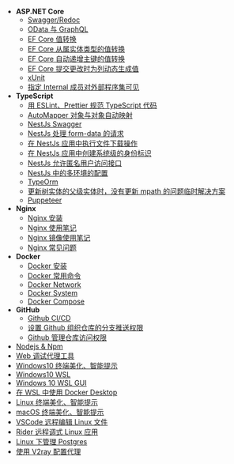 - **ASP.NET Core**
  - [Swagger/Redoc](aspnetcore/swagger.md)
  - [OData 与 GraphQL](aspnetcore/odata-and-graphql.md)
  - [EF Core 值转换](aspnetcore/efcore-value-convert.md)
  - [EF Core 从属实体类型的值转换](aspnetcore/efcore-owned-value-convert.md)
  - [EF Core 自动递增主键的值转换](aspnetcore/efcore-identity-column-value-convert.md)
  - [EF Core 提交更改时为列动态生成值](aspnetcore/efcore-auto-value-column.md)
  - [xUnit](aspnetcore/xunit.md)
  - [指定 Internal 成员对外部程序集可见](aspnetcore/assembly-visible-to-specified-assembly.md)
- **TypeScript**
  - [用 ESLint、Prettier 规范 TypeScript 代码](typescript/typescript-eslint-prettier.md)
  - [AutoMapper 对象与对象自动映射](typescript/typescript-automapper.md)
  - [NestJs Swagger](typescript/nestjs-swagger.md)
  - [NestJs 处理 form-data 的请求](typescript/nestjs-form-data.md)
  - [在 NestJs 应用中执行文件下载操作](typescript/nestjs-file-result.md)
  - [在 NestJs 应用中创建系统级的身份标识](typescript/nestjs-user-accessor.md)
  - [NestJs 允许匿名用户访问接口](typescript/nestjs-allow-anonymous.md.md)
  - [NestJs 中的多环境的配置](typescript/nestjs-env-p-d.md)
  - [TypeOrm](typescript/typeorm.md)
  - [更新树实体的父级实体时，没有更新 mpath 的问题临时解决方案](typescript/typeorm-mpath.md)
  - [Puppeteer](typescript/puppeteer.md)
- **Nginx**
  - [Nginx 安装](nginx/nginx-install.md)
  - [Nginx 使用笔记](nginx/nginx.md)
  - [Nginx 镜像使用笔记](nginx/nginx-docker.md)
  - [Nginx 常见问题](nginx/nginx-q.md)
- **Docker**
  - [Docker 安装](docker/docker-install.md)
  - [Docker 常用命令](docker/docker.md)
  - [Docker Network](docker/docker-network.md)
  - [Docker System](docker/docker-system.md)
  - [Docker Compose](docker/docker-compose.md)
- **GitHub**
  - [Github CI/CD](github/github-ci.md)
  - [设置 Github 组织仓库的分支推送权限](github/github-branches-rule.md)
  - [Github 管理仓库访问权限](github/github-mamage-access.md)
- [Nodejs & Npm](npm.md)
- [Web 调试代理工具](whistle.md)
- [Windows10 终端美化、智能提示](system/windows-terminal.md)
- [Windows10 WSL](system/windows-wsl.md)
- [Windows 10 WSL GUI](system/windows-wsl-gui.md)
- [在 WSL 中使用 Docker Desktop](system/windows-wsl-docker-desktop.md)
- [Linux 终端美化、智能提示](system/linux-zsh.md)
- [macOS 终端美化、智能提示](system/macos-zsh.md)
- [VSCode 远程编辑 Linux 文件](ides/vscode-remote-ssh.md)
- [Rider 远程调式 Linux 应用](ides/rider-remote-debug.md)
- [Linux 下管理 Postgres](manage-postgres-on-linux.md)
- [使用 V2ray 配置代理](v2ray-windows.md)
